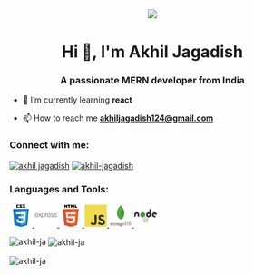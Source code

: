 <div align="center">
  <img height="250" src="https://forum.unity.com/attachments/0c7b7bd6de1525cecb762d4f3de34ea1-gif.261746/"  />
</div>

<h1 align="center">Hi 👋, I'm Akhil Jagadish</h1>
<h3 align="center">A passionate MERN developer from India</h3>

- 🌱 I’m currently learning **react**

- 📫 How to reach me **akhiljagadish124@gmail.com**

<h3 align="left">Connect with me:</h3>
<p align="left">
<a href="https://linkedin.com/in/akhil jagadish" target="blank"><img align="center" src="https://raw.githubusercontent.com/rahuldkjain/github-profile-readme-generator/master/src/images/icons/Social/linked-in-alt.svg" alt="akhil jagadish" height="30" width="40" /></a>
<a href="https://www.leetcode.com/akhil-jagadish" target="blank"><img align="center" src="https://raw.githubusercontent.com/rahuldkjain/github-profile-readme-generator/master/src/images/icons/Social/leet-code.svg" alt="akhil-jagadish" height="30" width="40" /></a>
</p>

<h3 align="left">Languages and Tools:</h3>
<p align="left"> <a href="https://www.w3schools.com/css/" target="_blank" rel="noreferrer"> <img src="https://raw.githubusercontent.com/devicons/devicon/master/icons/css3/css3-original-wordmark.svg" alt="css3" width="40" height="40"/> </a> <a href="https://expressjs.com" target="_blank" rel="noreferrer"> <img src="https://raw.githubusercontent.com/devicons/devicon/master/icons/express/express-original-wordmark.svg" alt="express" width="40" height="40"/> </a> <a href="https://www.w3.org/html/" target="_blank" rel="noreferrer"> <img src="https://raw.githubusercontent.com/devicons/devicon/master/icons/html5/html5-original-wordmark.svg" alt="html5" width="40" height="40"/> </a> <a href="https://developer.mozilla.org/en-US/docs/Web/JavaScript" target="_blank" rel="noreferrer"> <img src="https://raw.githubusercontent.com/devicons/devicon/master/icons/javascript/javascript-original.svg" alt="javascript" width="40" height="40"/> </a> <a href="https://www.mongodb.com/" target="_blank" rel="noreferrer"> <img src="https://raw.githubusercontent.com/devicons/devicon/master/icons/mongodb/mongodb-original-wordmark.svg" alt="mongodb" width="40" height="40"/> </a> <a href="https://nodejs.org" target="_blank" rel="noreferrer"> <img src="https://raw.githubusercontent.com/devicons/devicon/master/icons/nodejs/nodejs-original-wordmark.svg" alt="nodejs" width="40" height="40"/> </a> </p>

<p><img align="left" src="https://github-readme-stats.vercel.app/api/top-langs?username=akhil-ja&show_icons=true&locale=en&layout=compact" alt="akhil-ja" /></p>

<p>&nbsp;<img align="center" src="https://github-readme-stats.vercel.app/api?username=akhil-ja&show_icons=true&locale=en" alt="akhil-ja" /></p>

<p><img align="center" src="https://github-readme-streak-stats.herokuapp.com/?user=akhil-ja&" alt="akhil-ja" /></p>

